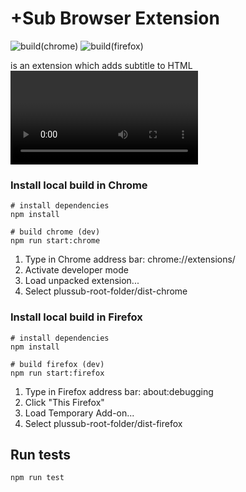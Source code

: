 # +Sub Browser Extension
![build(chrome)](https://github.com/plussub/plussub/workflows/build%20and%20deploy(chrome)/badge.svg)
![build(firefox)](https://github.com/plussub/plussub/workflows/build%20and%20deploy(firefox)/badge.svg)

is an extension which adds subtitle to HTML <video> tags via file or subtitle search powered by tmbd & opensubtitles.org.

### Install local build in Chrome
```
# install dependencies
npm install

# build chrome (dev)
npm run start:chrome
```

1) Type in Chrome address bar: chrome://extensions/
2) Activate developer mode
3) Load unpacked extension...
4) Select plussub-root-folder/dist-chrome

### Install local build in Firefox
```
# install dependencies
npm install

# build firefox (dev)
npm run start:firefox
```

1) Type in Firefox address bar: about:debugging
2) Click "This Firefox"
3) Load Temporary Add-on...
4) Select plussub-root-folder/dist-firefox

## Run tests
```
npm run test
```
